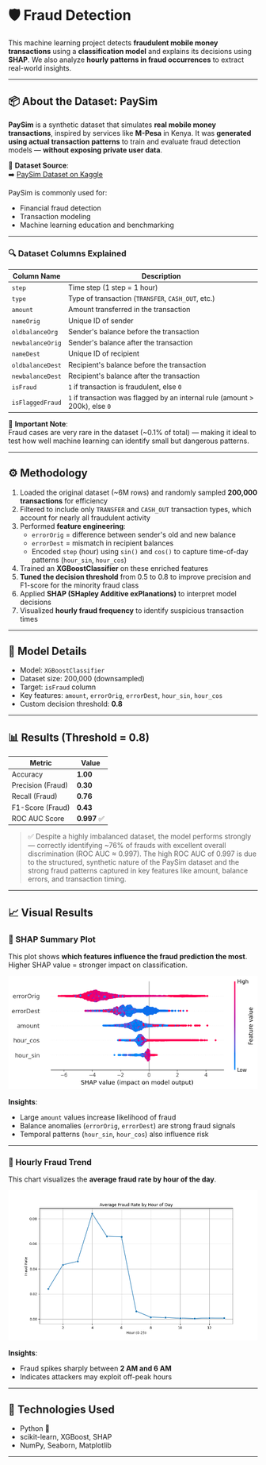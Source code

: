 # 🛡️ Fraud Detection

This machine learning project detects **fraudulent mobile money transactions** using a **classification model** and explains its decisions using **SHAP**. We also analyze **hourly patterns in fraud occurrences** to extract real-world insights.

---

## 📦 About the Dataset: PaySim

**PaySim** is a synthetic dataset that simulates **real mobile money transactions**, inspired by services like **M-Pesa** in Kenya. It was **generated using actual transaction patterns** to train and evaluate fraud detection models — **without exposing private user data**.

📄 **Dataset Source**:  
➡️ [PaySim Dataset on Kaggle](https://www.kaggle.com/datasets/ealaxi/paysim1)

PaySim is commonly used for:
- Financial fraud detection
- Transaction modeling
- Machine learning education and benchmarking

---

### 🔍 Dataset Columns Explained

| Column Name       | Description |
|-------------------|-------------|
| `step`            | Time step (1 step = 1 hour) |
| `type`            | Type of transaction (`TRANSFER`, `CASH_OUT`, etc.) |
| `amount`          | Amount transferred in the transaction |
| `nameOrig`        | Unique ID of sender |
| `oldbalanceOrg`   | Sender's balance before the transaction |
| `newbalanceOrig`  | Sender's balance after the transaction |
| `nameDest`        | Unique ID of recipient |
| `oldbalanceDest`  | Recipient's balance before the transaction |
| `newbalanceDest`  | Recipient's balance after the transaction |
| `isFraud`         | `1` if transaction is fraudulent, else `0` |
| `isFlaggedFraud`  | `1` if transaction was flagged by an internal rule (amount > 200k), else `0` |

🧠 **Important Note**:  
Fraud cases are very rare in the dataset (~0.1% of total) — making it ideal to test how well machine learning can identify small but dangerous patterns.

---

## ⚙️ Methodology

1. Loaded the original dataset (~6M rows) and randomly sampled **200,000 transactions** for efficiency  
2. Filtered to include only `TRANSFER` and `CASH_OUT` transaction types, which account for nearly all fraudulent activity  
3. Performed **feature engineering**:
   - `errorOrig` = difference between sender's old and new balance  
   - `errorDest` = mismatch in recipient balances  
   - Encoded `step` (hour) using `sin()` and `cos()` to capture time-of-day patterns (`hour_sin`, `hour_cos`)  
4. Trained an **XGBoostClassifier** on these enriched features  
5. **Tuned the decision threshold** from 0.5 to 0.8 to improve precision and F1-score for the minority fraud class  
6. Applied **SHAP (SHapley Additive exPlanations)** to interpret model decisions  
7. Visualized **hourly fraud frequency** to identify suspicious transaction times  

---

## 🧠 Model Details

- Model: `XGBoostClassifier`
- Dataset size: 200,000 (downsampled)
- Target: `isFraud` column
- Key features: `amount`, `errorOrig`, `errorDest`, `hour_sin`, `hour_cos`
- Custom decision threshold: **0.8**

---

## 📊 Results (Threshold = 0.8)

| Metric               | Value      |
|----------------------|------------|
| Accuracy             | **1.00**   |
| Precision (Fraud)    | **0.30**   |
| Recall (Fraud)       | **0.76**   |
| F1-Score (Fraud)     | **0.43**   |
| ROC AUC Score        | **0.997** ✅ |

> ✅ Despite a highly imbalanced dataset, the model performs strongly — correctly identifying ~76% of frauds with excellent overall discrimination (ROC AUC ≈ 0.997). The high ROC AUC of 0.997 is due to the structured, synthetic nature of the PaySim dataset and the strong fraud patterns captured in key features like amount, balance errors, and transaction timing.

---

## 📈 Visual Results

### 🔹 SHAP Summary Plot

This plot shows **which features influence the fraud prediction the most**.  
Higher SHAP value = stronger impact on classification.

![SHAP Summary](outputs/shap_summary.png)

**Insights**:
- Large `amount` values increase likelihood of fraud
- Balance anomalies (`errorOrig`, `errorDest`) are strong fraud signals
- Temporal patterns (`hour_sin`, `hour_cos`) also influence risk

---

### 🔹 Hourly Fraud Trend

This chart visualizes the **average fraud rate by hour of the day**.

![Fraud Hourly Trend](outputs/hourly_fraud_trend.png)

**Insights**:
- Fraud spikes sharply between **2 AM and 6 AM**
- Indicates attackers may exploit off-peak hours

---

## 🧪 Technologies Used

- Python 🐍  
- scikit-learn, XGBoost, SHAP  
- NumPy, Seaborn, Matplotlib  

---
